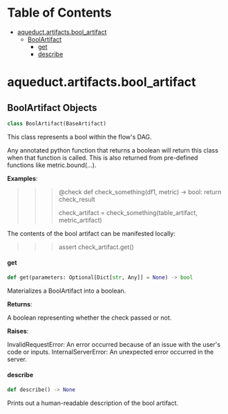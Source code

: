 # Table of Contents

* [aqueduct.artifacts.bool\_artifact](#aqueduct.artifacts.bool_artifact)
  * [BoolArtifact](#aqueduct.artifacts.bool_artifact.BoolArtifact)
    * [get](#aqueduct.artifacts.bool_artifact.BoolArtifact.get)
    * [describe](#aqueduct.artifacts.bool_artifact.BoolArtifact.describe)

<a id="aqueduct.artifacts.bool_artifact"></a>

# aqueduct.artifacts.bool\_artifact

<a id="aqueduct.artifacts.bool_artifact.BoolArtifact"></a>

## BoolArtifact Objects

```python
class BoolArtifact(BaseArtifact)
```

This class represents a bool within the flow's DAG.

Any annotated python function that returns a boolean will
return this class when that function is called. This is also returned from pre-defined
functions like metric.bound(...).

**Examples**:

  >>> @check
  >>> def check_something(df1, metric) -> bool:
  >>>     return check_result
  >>>
  >>> check_artifact = check_something(table_artifact, metric_artifact)
  
  The contents of the bool artifact can be manifested locally:
  
  >>> assert check_artifact.get()

<a id="aqueduct.artifacts.bool_artifact.BoolArtifact.get"></a>

#### get

```python
def get(parameters: Optional[Dict[str, Any]] = None) -> bool
```

Materializes a BoolArtifact into a boolean.

**Returns**:

  A boolean representing whether the check passed or not.
  

**Raises**:

  InvalidRequestError:
  An error occurred because of an issue with the user's code or inputs.
  InternalServerError:
  An unexpected error occurred in the server.

<a id="aqueduct.artifacts.bool_artifact.BoolArtifact.describe"></a>

#### describe

```python
def describe() -> None
```

Prints out a human-readable description of the bool artifact.

